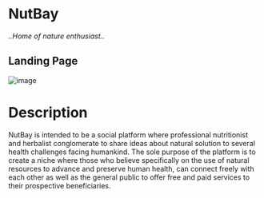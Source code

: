 # NutBay
*..Home of nature enthusiast..*

## Landing Page
![image](https://drive.google.com/file/d/1KXFtpKubMWp7Cjm0Q7S1QMtWYmTjAQS5/view?usp=sharing)

# Description

NutBay is intended to be a social platform where professional nutritionist and herbalist conglomerate to share ideas about natural solution to several health challenges facing humankind. The sole purpose of the platform is to create a niche where those who believe specifically on the use of natural resources to advance and preserve human health, can connect freely with each other as well as the general public to offer free and paid services to their prospective beneficiaries.

